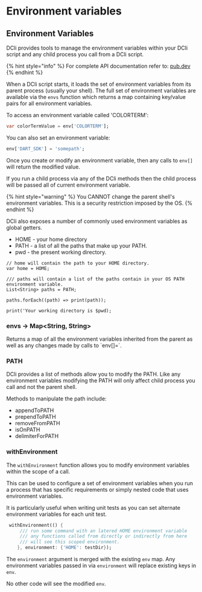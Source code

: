 # Environment variables

## Environment Variables

DCli provides tools to manage the environment variables within your DCli script and any child process you call from a DCli script.

{% hint style="info" %}
For complete API documentation refer to: [pub.dev](https://pub.dev/documentation/dcli/latest/dcli/dcli-library.html)
{% endhint %}

When a DCli script starts, it loads the set of environment variables from its parent process (usually your shell). The full set of environment variables are available via the `envs` function which returns a map containing key/value pairs for all environment variables.

To access an environment variable called 'COLORTERM':

```dart
var colorTermValue = env['COLORTERM'];
```

You can also set an environment variable:

```dart
env['DART_SDK'] = 'somepath';
```

Once you create or modify an environment variable, then any calls to `env[]` will return the modified value.

If you run a child process via any of the DCli methods then the child process will be passed all of current environment variable.

{% hint style="warning" %}
You CANNOT change the parent shell's environment variables. This is a security restriction imposed by the OS.
{% endhint %}

DCli also exposes a number of commonly used environment variables as global getters.

* HOME - your home directory
* PATH - a list of all the paths that make up your PATH.
* pwd - the present working directory.

```
// home will contain the path to your HOME directory.
var home = HOME;

/// paths will contain a list of the paths contain in your OS PATH environment variable.
List<String> paths = PATH;

paths.forEach((path) => print(path));

print('Your working directory is $pwd);
```

### envs -> Map\<String, String>

Returns a map of all the environment variables inherited from the parent as well as any changes made by calls to \`env\[]=\`.

### PATH

DCli provides a list of methods allow you to modify the PATH. Like any environment variables modifying the PATH will only affect child process you call and not the parent shell.

Methods to manipulate the path include:

* appendToPATH
* prependToPATH
* removeFromPATH
* isOnPATH
* delimiterForPATH

### withEnvironment

The `withEnvironment` function allows you to modify environment variables within the scope of a call.

This can be used to configure a set of environment variables when you run a process that has specific requirements or simply nested code that uses environment variables.

It is particularly useful when writing unit tests as you can set alternate environment variables for each unit test.

```dart
 withEnvironment(() {
     /// run some command with an latered HOME environment variable
     /// any functions called from directly or indirectly from here
     /// will see this scoped environment.
    }, environment: {'HOME': testDir});
```

The `environment` argument is merged with the existing `env` map. Any environment variables passed in via `environment` will replace existing keys in `env`.

No other code will see the modified `env`.
